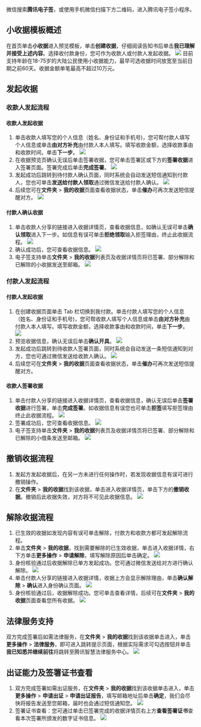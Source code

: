 微信搜索**腾讯电子签**，或使用手机微信扫描下方二维码，进入腾讯电子签小程序。

## 小收据模板概述
在首页单击**小收据**进入预览模板，单击**创建收据**，仔细阅读告知书后单击**我已理解并接受上述内容**。选择收付款身份，您可作为收款人或付款人发起收据。
![](https://qcloudimg.tencent-cloud.cn/raw/69fb3270e88441ce7f27a136484aae9e.png)
<dx-alert infotype="explain" title="">
目前支持年龄在18-75岁的大陆公民使用小收据能力，最早可选收据时间放宽至当前日期之前60天。收据金额单笔最高不超过10万元。
</dx-alert>



## 发起收据
### 收款人发起流程
#### 收款人发起收据
1. 单击收款人填写您的个人信息（姓名、身份证和手机号)，您可帮付款人填写个人信息或单击**由对方补充**由付款人本人填写。填写收款金额，选择收款事由和收款时间，单击**下一步**。
![](https://qcloudimg.tencent-cloud.cn/raw/d9c51a3140164de58a4ee1c33983758d.png)
2. 在收据预览页确认无误后单击签署收据，您可单击签署区或下方的**签署收据**进入签署页面。签署完成后单击**完成签署**。
![](https://qcloudimg.tencent-cloud.cn/raw/16b2c6ad1a85c04810d2c812a5c9d942.png)
3. 发起成功后跳转到待付款人确认页面，同时系统会自动发送短信通知到付款人，您也可单击**发送给付款人领取**通过微信发送给付款人确认。
![](https://qcloudimg.tencent-cloud.cn/raw/ed9b9ee3ea5187a18c101b16eaf5d096.png)
4. 后续您可在**文件夹** > **我的收据**页面查看收据状态，单击**催办**可再次发送短信提醒对方。
![](https://qcloudimg.tencent-cloud.cn/raw/e0927277468e59c91f3e81be61f5dcc6.png)


#### 付款人确认收据
1. 单击收款人分享的链接进入收据详情页，查看收据信息，如确认无误可单击**确认领取**进入下一步。如信息有误可单击**拒绝领取**输入拒签理由，终止此收据流程。
![](https://qcloudimg.tencent-cloud.cn/raw/b95a9e955a4aaaaccf2f0b915f318b1f.png)
2. 确认成功后，您可查看收据信息。
![](https://qcloudimg.tencent-cloud.cn/raw/e60f9a790bc2aa0a9230b2caeedf7bf9.png)
3. 电子签支持单击**文件夹** > **我的收据**列表页及收据详情页将已签署、部分解除和已解除的小收据发送至邮箱。
![](https://qcloudimg.tencent-cloud.cn/raw/dc0481f80e0f905e8ea5baeac5897f03.png)

### 付款人发起流程
#### 付款人发起收据
1. 在创建收据页面单击 Tab 栏切换到我付款。单击付款人填写您的个人信息（姓名、身份证和手机号)，您可帮收款人填写个人信息或单击**由对方补充**由付款人本人填写。填写收款金额，选择收款事由和收款时间，单击**下一步**。
![](https://qcloudimg.tencent-cloud.cn/raw/a6baae423024ac79643d06e4376f893d.png)
2. 预览收据信息，确认无误后单击**确认开具**。
![](https://qcloudimg.tencent-cloud.cn/raw/6676fcc37b251036ff3a66524c9b855d.png)
3. 发起成功后跳转到待收款人签署页面，同时系统会自动发送一条短信通知到对方，您也可通过微信发送给收款人确认。
![](https://qcloudimg.tencent-cloud.cn/raw/41a13058e6b7d0eca8c10fe01b3b04a0.png)
4. 后续您可在**文件夹** > **我的收据**页面查看收据状态，单击**催办**可再次发送短信提醒对方。


#### 收款人签署收据
1. 单击付款人分享的链接进入收据详情页，查看收据信息，确认无误后单击**签署收据**进行签署，单击**完成签署**。如收据信息有误您也可单击**拒签**填写拒签理由终止此收据流程。
![](https://qcloudimg.tencent-cloud.cn/raw/d13973a1672adf3dd04610f9cfd10a44.png)
2. 签署成功后，您可查看收据信息。
![](https://qcloudimg.tencent-cloud.cn/raw/7e5f32d3210e501a835f07e4fec6ffcc.png)
3. 电子签支持单击**文件夹** > **我的收据**列表页及收据详情页将已签署、部分解除和已解除的小借条发送至邮箱。
![](https://qcloudimg.tencent-cloud.cn/raw/0c748ed35575919b43677d76395ff655.png)

## 撤销收据流程
1. 发起方发起收据后，在另一方未进行任何操作时，若发现收据信息有误可进行撤销操作。
2. 在**文件夹** > **我的收据**找到该收据，单击进入收据详情页，单击下方的**撤销收据**。撤销后此收据失效，对方将不可见此收据信息。
![](https://qcloudimg.tencent-cloud.cn/raw/7dc06837a6cb234c243924552711ff88.png)


## 解除收据流程
1. 已生效的收据如发现内容有误可单击解除，付款方和收款方都可发起解除流程。
2. 单击**文件夹** > **我的收据**，找到需要解除的已生效收据，单击进入收据详情，右下方单击**更多操作** > **申请解除**，填写解除原因后单击确定。
![](https://qcloudimg.tencent-cloud.cn/raw/7713aa3367f0b3e7a29dd3dde5938cd8.png)
3. 身份核验通过后收据解除已单方发起成功。您可通过微信发送给对方进行确认解除。
![](https://qcloudimg.tencent-cloud.cn/raw/bc5edf0c55c7f869adf195010c79327a.png)
4. 单击付款人分享的链接进入收据详情，收据上方会显示解除理由，单击**确认解除** > **确认**进入身份确认页面。
![](https://qcloudimg.tencent-cloud.cn/raw/aa27a69d562d122e587ed3a7ebdd86ef.png)
5. 身份核验通过后，收据解除成功。您可单击查看详情，后续可在**文件夹** > **我的收据**页面查看您所有收据。
![](https://qcloudimg.tencent-cloud.cn/raw/3ebd61fad7e40aba177b8267a346f0c0.png)

## 法律服务支持
双方完成签署后如需法律服务，在**文件夹** > **我的收据**找到该收据单击进入，单击**更多操作** > **法律服务**，即可进入跳转提示页面，根据实际需求可勾选按钮并单击**我已知悉并继续前往**将跳转至腾讯智慧法律服务中心。
![](https://qcloudimg.tencent-cloud.cn/raw/227b78a7a1f44189f82fa2abbe50dde0.png)

## 出证能力及签署证书查看
1. 双方完成签署如需出证服务，在**文件夹** > **我的收据**找到该收据单击进入，单击**更多操作** > **申请出证** > **申请出证报告**，填写邮箱地址后单击**确定**，我们会尽快将报告发送至您邮箱，届时也会通过短信通知您。
![](https://qcloudimg.tencent-cloud.cn/raw/230b5cf5677efa9a8cca11d48623cc11.png)
2. 签署证书查看：您可通过单击已签署完成的收据详情页右上方**查看签署证书**查看本次签署所颁发的数字证书信息。
![](https://qcloudimg.tencent-cloud.cn/raw/93d5ca918d8929e0b98a3691854a3b11.png)



